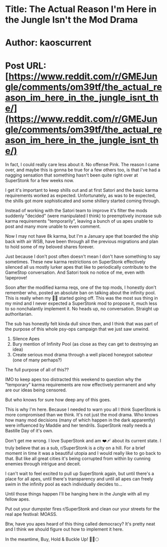# Title: The Actual Reason I'm Here in the Jungle Isn't the Mod Drama
# Author: kaoscurrent
# Post URL: [https://www.reddit.com/r/GMEJungle/comments/om39tf/the_actual_reason_im_here_in_the_jungle_isnt_the/](https://www.reddit.com/r/GMEJungle/comments/om39tf/the_actual_reason_im_here_in_the_jungle_isnt_the/)


In fact, I could really care less about it. No offense Pink. The reason I came over, and maybe this is gonna be true for a few others too, is that I've had a nagging sensation that something hasn't been quite right over at SuperStonk for a few weeks now. 

I get it's important to keep shills out and at first Satori and the basic karma requirements worked as expected. Unfortunately, as was to be expected, the shills got more sophisticated and some shillery started coming through. 

Instead of working with the Satori team to improve it's filter the mods suddenly "decided" (were manipulated I think) to preemptively increase sub karma requirements "temporarily", leaving a bunch of us apes unable to post and many more unable to even comment. 

Now I may not have 8k karma, but I'm a January ape that boarded the ship back with air WSB, have been through all the previous migrations and plan to hold some of my beloved shares forever. 

Just because I don't post often doesn't mean I don't have something to say sometimes. These new karma restrictions on SuperStonk effectively silenced all us mostly lurker apes that like to periodically contribute to the GameStop conversation. And Satori took no notice of me, even with !apeprove!

Soon after the modified karma reqs, one of the top mods, I honestly don't remember who, posted an absolute ban on talking about the infinity pool. This is really when my 🚨🚨 started going off. This was the most sus thing in my mind and I never expected a SuperStonk mod to propose it, much less to so nonchalantly implement it. No heads up, no conversation. Straight up authoritarian.

The sub has honestly felt kinda dull since then, and I think that was part of the purpose of this whole psy-ops campaign that we just saw unwind.

1. Silence Apes
2. Bury mention of Infinity Pool (as close as they can get to destroying an idea)
3. Create serious mod drama through a well placed honeypot saboteur (one of many perhaps?)

The full purpose of all of this??

IMO to keep apes too distracted this weekend to question why the "temporary" karma requirements are now effectively permanent and why are our ideas being censored.

But who knows for sure how deep any of this goes. 

This is why I'm here. Because I needed to warn you all I think SuperStonk is more compromised than we think. It's not just the mod drama. Who knows how many mod decisions (many of which happen in the dark apparently) were influenced by Maddie and her tendrils. SuperStonk really needs a Bastille Day of it's own.

Don't get me wrong. I love SuperStonk and am ❤️‍🩹 about its current state. I truly believe that as a sub, r/SuperStonk is a city on a hill. For a brief moment in time it was a beautiful utopia and I would really like to go back to that. But like all great cities it's being corrupted from within by cunning enemies through intrigue and deceit.

I can't wait to feel excited to pull up SuperStonk again, but until there's a place for all apes, until there's  transparency and until all apes can freely swim in the infinity pool as each individually decides to...

Until those things happen I'll be hanging here in the Jungle with all my fellow apes. 

Put out your dumpster fires r/SuperStonk and clean our your streets for the real ape festival: MOASS. 

Btw, have you apes heard of this thing called democracy? It's pretty neat and I think we should figure out how to implement it here.

In the meantime, Buy, Hold & Buckle Up! 🦧🚀🌕